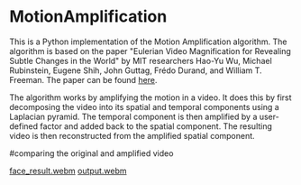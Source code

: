 # MotionAmplification

This is a Python implementation of the Motion Amplification algorithm. The algorithm is based on the paper "Eulerian Video Magnification for Revealing Subtle Changes in the World" by MIT researchers Hao-Yu Wu, Michael Rubinstein, Eugene Shih, John Guttag, Frédo Durand, and William T. Freeman. The paper can be found [here](http://people.csail.mit.edu/mrub/*paprs*/vidmag.pdf).

The algorithm works by amplifying the motion in a video. It does this by first decomposing the video into its spatial and temporal components using a Laplacian pyramid. The temporal component is then amplified by a user-defined factor and added back to the spatial component. The resulting video is then reconstructed from the amplified spatial component.

#comparing the original and amplified video

[face_result.webm](https://github.com/levi2234/MotionAmplification/assets/10477282/8e8be1b0-8e50-4046-b3a5-a5fed7c7ce48)
[output.webm](https://github.com/levi2234/MotionAmplification/assets/10477282/c63b0ae3-4f03-4cab-9401-65a63a25cdc1)
